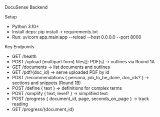 DocuSense Backend

Setup
- Python 3.10+
- Install deps: pip install -r requirements.txt
- Run: uvicorn app.main:app --reload --host 0.0.0.0 --port 8000

Key Endpoints
- GET /health
- POST /upload (multipart form) files[]: PDF(s) -> outlines via Round 1A
- GET /documents -> list documents and outlines
- GET /pdf/{doc_id} -> serve uploaded PDF by id
- POST /recommendations { persona, job_to_be_done, doc_ids? } -> sections and snippets (Round 1B)
- POST /define { text } -> definitions for complex terms
- POST /simplify { text, level? } -> simplified text
- POST /progress { document_id, page, seconds_on_page } -> track reading
- GET /progress/{document_id}